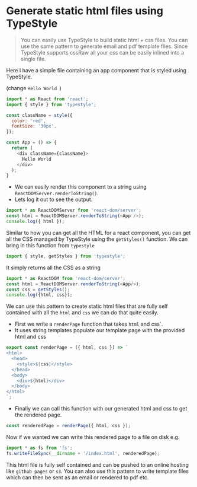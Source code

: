 # Generate static html files using TypeStyle
> You can easily use TypeStyle to build static html + css files. You can use the same pattern to generate email and pdf template files. Since TypeStyle supports cssRaw all your css can be easily inlined into a single file.

Here I have a simple file containing an app component that is styled using TypeStyle.

(change `Hello World `)
```js
import * as React from 'react';
import { style } from 'typestyle';

const className = style({
  color: 'red',
  fontSize: '30px',
});

const App = () => {
  return (
    <div className={className}>
      Hello World
    </div>
  );
}
```

* We can easily render this component to a string using `ReactDOMServer.renderToString()`.
* Lets log it out to see the output.

```js
import * as ReactDOMServer from 'react-dom/server';
const html = ReactDOMServer.renderToString(<App />);
console.log({ html });
```

Similar to how you can get all the HTML for a react component, you can get all the CSS managed by TypeStyle using the `getStyles()` function. We can bring in this function from `typestyle` 

```js
import { style, getStyles } from 'typestyle';
```
It simply returns all the CSS as a string 

```js
import * as ReactDOM from 'react-dom/server'; 
const html = ReactDOMServer.renderToString(<App/>);
const css = getStyles();
console.log({html, css});
```
We can use this pattern to create static html files that are fully self contained with all the `html` and `css` we can do that quite easily. 

* First we write a `renderPage` function that takes `html` and css`.
* It uses string templates populate our template page with the provided html and css

```js
export const renderPage = ({ html, css }) => `
<html>
  <head>
    <style>${css}</style>
  </head>
  <body>
    <div>${html}</div>
  </body>
</html>
`;
```

* Finally we can call this function with our generated html and css to get the rendered page.

```js
const renderedPage = renderPage({ html, css });
```

Now if we wanted we can write this rendered page to a file on disk e.g. 

```js
import * as fs from 'fs';
fs.writeFileSync(__dirname + '/index.html', renderedPage);
```
This html file is fully self contained and can be pushed to an online hosting like `github pages` or `s3`. You can also use this pattern to write template files which can then be sent as an email or rendered to pdf etc.
